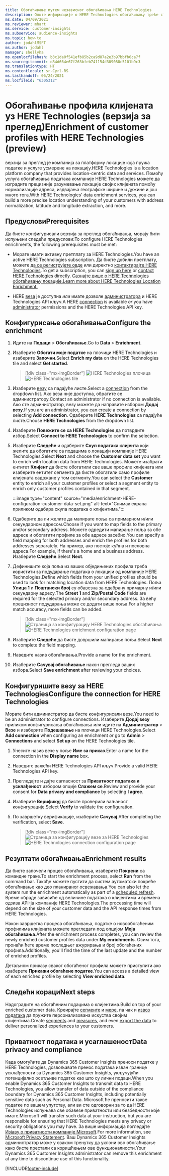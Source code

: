 ```yaml
---
title: Обогаћивање путем независног обогаћивања HERE Technologies
description: Опште информације о HERE Technologies обогаћивању треће стране.
ms.date: 04/09/2021
ms.reviewer: mhart
ms.service: customer-insights
ms.subservice: audience-insights
ms.topic: how-to
author: jodahlMSFT
ms.author: jodahl
manager: shellyha
ms.openlocfilehash: b3c1da0f541efb85b2ca9d87a2e3b97bbfb6ca7f
ms.sourcegitcommit: d84d664e67f263bfeb741154d309088c5101b9c3
ms.translationtype: HT
ms.contentlocale: sr-Cyrl-RS
ms.lasthandoff: 06/24/2021
ms.locfileid: "6305312"
---
```

# <a name="enrichment-of-customer-profiles-with-here-technologies-preview"></a><span data-ttu-id="de443-103">Обогаћивање профила клијената уз HERE Technologies (верзија за преглед)</span><span class="sxs-lookup"><span data-stu-id="de443-103">Enrichment of customer profiles with HERE Technologies (preview)</span></span>

<span data-ttu-id="de443-104">верзија за преглед је компанија за платформу локације која пружа податке и услуге усмерене на локацију.</span><span class="sxs-lookup"><span data-stu-id="de443-104">HERE Technologies is a location platform company that provides location-centric data and services.</span></span> <span data-ttu-id="de443-105">Помоћу услуга обогаћивања података компаније HERE Technologies можете да изградите прецизније разумевање локације својих клијената помоћу нормализације адреса, издвајања географске ширине и дужине и још много тога.</span><span class="sxs-lookup"><span data-stu-id="de443-105">With HERE Technologies' data enrichment services, you can build a more precise location understanding of your customers with address normalization, latitude and longitude extraction, and more.</span></span>

## <a name="prerequisites"></a><span data-ttu-id="de443-106">Предуслови</span><span class="sxs-lookup"><span data-stu-id="de443-106">Prerequisites</span></span>

<span data-ttu-id="de443-107">Да бисте конфигурисали верзија за преглед обогаћивања, морају бити испуњени следећи предуслови:</span><span class="sxs-lookup"><span data-stu-id="de443-107">To configure HERE Technologies enrichments, the following prerequisites must be met:</span></span>

- <span data-ttu-id="de443-108">Морате имати активну претплату за HERE Technologies.</span><span class="sxs-lookup"><span data-stu-id="de443-108">You have an active HERE Technologies subscription.</span></span> <span data-ttu-id="de443-109">Да бисте добили претплату, можете [да се региструјете овде](https://developer.here.com/sign-up?utm_medium=referral&utm_source=Microsoft-Dynamics-CI&create=Freemium-Basic) или директно [контактирајте HERE Technologies](https://developer.here.com/help?utm_medium=referral&utm_source=Microsoft-Dynamics-CI#how-can-we-help-you).</span><span class="sxs-lookup"><span data-stu-id="de443-109">To get a subscription, you can [sign up here](https://developer.here.com/sign-up?utm_medium=referral&utm_source=Microsoft-Dynamics-CI&create=Freemium-Basic) or [contact HERE Technologies](https://developer.here.com/help?utm_medium=referral&utm_source=Microsoft-Dynamics-CI#how-can-we-help-you) directly.</span></span> [<span data-ttu-id="de443-110">Сазнајте више о HERE Technologies обогаћивању локације.</span><span class="sxs-lookup"><span data-stu-id="de443-110">Learn more about HERE Technologies Location Enrichment.</span></span>](https://developer.here.com/location-enrichment?cid=Dev-MicrosoftDynamics-DB-0-Dev-&utm_source=MicrosoftDynamics&utm_medium=referral&utm_campaign=Online_Dev_ReferralMicrosoft)

- <span data-ttu-id="de443-111">HERE [веза](connections.md) је доступна *или* имате дозволе [администратора](permissions.md#administrator) и HERE Technologies API кључ.</span><span class="sxs-lookup"><span data-stu-id="de443-111">A HERE [connection](connections.md) is available *or* you have [administrator](permissions.md#administrator) permissions and the HERE Technologies API key.</span></span>

## <a name="configure-the-enrichment"></a><span data-ttu-id="de443-112">Конфигурисање обогаћивања</span><span class="sxs-lookup"><span data-stu-id="de443-112">Configure the enrichment</span></span>

1. <span data-ttu-id="de443-113">Идите на **Подаци** > **Обогаћивање**.</span><span class="sxs-lookup"><span data-stu-id="de443-113">Go to **Data** > **Enrichment**.</span></span> 

1. <span data-ttu-id="de443-114">Изаберите **Обогати моје податке** на плочици HERE Technologies и изаберите **Започни**.</span><span class="sxs-lookup"><span data-stu-id="de443-114">Select **Enrich my data** on the HERE Technologies tile and select **Get started**.</span></span>

   > [!div class="mx-imgBorder"]
   > <span data-ttu-id="de443-115">![HERE Technologies плочица](media/HERE-tile.png "HERE Technologies плочица")</span><span class="sxs-lookup"><span data-stu-id="de443-115">![HERE Technologies tile](media/HERE-tile.png "HERE Technologies tile")</span></span>

1. <span data-ttu-id="de443-116">Изаберите [везу](connections.md) са падајуће листе.</span><span class="sxs-lookup"><span data-stu-id="de443-116">Select a [connection](connections.md) from the dropdown list.</span></span> <span data-ttu-id="de443-117">Ако веза није доступна, обратите се администратору.</span><span class="sxs-lookup"><span data-stu-id="de443-117">Contact  an administrator if no connection is available.</span></span> <span data-ttu-id="de443-118">Ако сте администратор, везу можете да направите избором **Додај везу**.</span><span class="sxs-lookup"><span data-stu-id="de443-118">If you are an administrator, you can create a connection by selecting **Add connection**.</span></span> <span data-ttu-id="de443-119">Одаберите **HERE Technologies** са падајуће листе.</span><span class="sxs-lookup"><span data-stu-id="de443-119">Choose **HERE Technologies** from the dropdown list.</span></span> 

1. <span data-ttu-id="de443-120">Изаберите **Повежите се са HERE Technologies** да потврдите избор.</span><span class="sxs-lookup"><span data-stu-id="de443-120">Select **Connect to HERE Technologies** to confirm the selection.</span></span>

1.  <span data-ttu-id="de443-121">Изаберите **Следеће** и одаберите **Скуп података клијента** који желите да обогатите са подацима о локацији компаније HERE Technologies.</span><span class="sxs-lookup"><span data-stu-id="de443-121">Select **Next** and choose the **Customer data set** you want to enrich with location data from HERE Technologies.</span></span> <span data-ttu-id="de443-122">Можете изабрати ентитет **Клијент** да бисте обогатили све ваше профиле клијената или изаберите ентитет сегмента да бисте обогатили само профиле клијената садржане у том сегменту.</span><span class="sxs-lookup"><span data-stu-id="de443-122">You can select the **Customer** entity to enrich all your customer profiles or select a segment entity to enrich only customer profiles contained in that segment.</span></span>

    :::image type="content" source="media/enrichment-HERE-configuration-customer-data-set.png" alt-text="Снимак екрана приликом одабира скупа података о клијентима.":::

1. <span data-ttu-id="de443-124">Одаберите да ли желите да мапирате поља са примарном и/или секундарном адресом.</span><span class="sxs-lookup"><span data-stu-id="de443-124">Choose if you want to map fields to the primary and/or secondary address.</span></span> <span data-ttu-id="de443-125">Можете одредити мапирање поља за обе адресе и обогатити профиле за обе адресе засебно.</span><span class="sxs-lookup"><span data-stu-id="de443-125">You can specify a field mapping for both addresses and enrich the profiles for both addresses separately.</span></span> <span data-ttu-id="de443-126">На пример, ако постоје кућна и пословна адреса.</span><span class="sxs-lookup"><span data-stu-id="de443-126">For example, if there's a home and a business address.</span></span> <span data-ttu-id="de443-127">Изаберите **Следеће**.</span><span class="sxs-lookup"><span data-stu-id="de443-127">Select **Next**.</span></span>

1. <span data-ttu-id="de443-128">Дефинишите која поља из ваших обједињених профила треба користити за подударање података о локацији од компаније HERE Technologies.</span><span class="sxs-lookup"><span data-stu-id="de443-128">Define which fields from your unified profiles should be used to look for matching location data from HERE Technologies.</span></span> <span data-ttu-id="de443-129">Поља **Улица 1** и **Поштански број** су обавезна за одабрану примарну и/или секундарну адресу.</span><span class="sxs-lookup"><span data-stu-id="de443-129">The **Street 1** and **Zip/Postal Code** fields are required for the selected primary and/or secondary address.</span></span> <span data-ttu-id="de443-130">За већу прецизност подударања може се додати више поља.</span><span class="sxs-lookup"><span data-stu-id="de443-130">For a higher match accuracy, more fields can be added.</span></span>

   > [!div class="mx-imgBorder"]
   > <span data-ttu-id="de443-131">![Страница за конфигурацију HERE Technologies обогаћивања](media/enrichment-HERE-configuration.png "Страница за конфигурацију HERE Technologies обогаћивања")</span><span class="sxs-lookup"><span data-stu-id="de443-131">![HERE Technologies enrichment configuration page](media/enrichment-HERE-configuration.png "HERE Technologies enrichment configuration page")</span></span>

1. <span data-ttu-id="de443-132">Изаберите **Следеће** да бисте довршили мапирање поља.</span><span class="sxs-lookup"><span data-stu-id="de443-132">Select **Next** to complete the field mapping.</span></span>

1. <span data-ttu-id="de443-133">Наведите назив обогаћивања.</span><span class="sxs-lookup"><span data-stu-id="de443-133">Provide a name for the enrichment.</span></span> 

1. <span data-ttu-id="de443-134">Изаберите **Сачувај обогаћивање** након прегледа ваших избора.</span><span class="sxs-lookup"><span data-stu-id="de443-134">Select **Save enrichment** after reviewing your choices.</span></span>

## <a name="configure-the-connection-for-here-technologies"></a><span data-ttu-id="de443-135">Конфигуришите везу за HERE Technologies</span><span class="sxs-lookup"><span data-stu-id="de443-135">Configure the connection for HERE Technologies</span></span> 

<span data-ttu-id="de443-136">Морате бити администратор да бисте конфигурисали везе.</span><span class="sxs-lookup"><span data-stu-id="de443-136">You need to be an administrator to configure connections.</span></span> <span data-ttu-id="de443-137">Изаберите **Додај везу** приликом конфигурисања обогаћивања *или* идите на **Администратор** > **Везе** и изаберите **Подешавање** на плочици HERE Technologies.</span><span class="sxs-lookup"><span data-stu-id="de443-137">Select **Add connection** when configuring an enrichment *or* go to **Admin** > **Connections** and select **Set up** on the HERE Technologies tile.</span></span>

1. <span data-ttu-id="de443-138">Унесите назив везе у поље **Име за приказ**.</span><span class="sxs-lookup"><span data-stu-id="de443-138">Enter a name for the connection in the **Display name** box.</span></span>

1. <span data-ttu-id="de443-139">Наведите важећи HERE Technologies API кључ.</span><span class="sxs-lookup"><span data-stu-id="de443-139">Provide a valid HERE Technologies API key.</span></span>

1. <span data-ttu-id="de443-140">Прегледајте и дајте сагласност за **Приватност података и усклађеност** избором опције **Слажем се**.</span><span class="sxs-lookup"><span data-stu-id="de443-140">Review and provide your consent for **Data privacy and compliance** by selecting **I agree**.</span></span>

1. <span data-ttu-id="de443-141">Изаберите **Верификуј** да бисте проверили ваљаност конфигурације.</span><span class="sxs-lookup"><span data-stu-id="de443-141">Select **Verify** to validate the configuration.</span></span>

1. <span data-ttu-id="de443-142">По завршетку верификације, изаберите **Сачувај**.</span><span class="sxs-lookup"><span data-stu-id="de443-142">After completing the verification, select **Save**.</span></span>

   > [!div class="mx-imgBorder"]
   > <span data-ttu-id="de443-143">![Страница за конфигурацију везе за HERE Technologies](media/enrichment-HERE-connection.png "Страница за конфигурацију везе за HERE Technologies")</span><span class="sxs-lookup"><span data-stu-id="de443-143">![HERE Technologies connection configuration page](media/enrichment-HERE-connection.png "HERE Technologies connection configuration page")</span></span>

## <a name="enrichment-results"></a><span data-ttu-id="de443-144">Резултати обогаћивања</span><span class="sxs-lookup"><span data-stu-id="de443-144">Enrichment results</span></span>

<span data-ttu-id="de443-145">Да бисте започели процес обогаћивања, изаберите **Покрени** са командне траке.</span><span class="sxs-lookup"><span data-stu-id="de443-145">To start the enrichment process, select **Run** from the command bar.</span></span> <span data-ttu-id="de443-146">Такође можете пустити да систем аутоматски покреће обогаћивање као део [планираног освежавања](system.md#schedule-tab).</span><span class="sxs-lookup"><span data-stu-id="de443-146">You can also let the system run the enrichment automatically as part of a [scheduled refresh](system.md#schedule-tab).</span></span> <span data-ttu-id="de443-147">Време обраде зависиће од величине података о клијентима и времена одзива API-ја компаније HERE Technologies.</span><span class="sxs-lookup"><span data-stu-id="de443-147">The processing time will depend on the size of your customer data and the API response times from HERE Technologies.</span></span>

<span data-ttu-id="de443-148">Након завршетка процеса обогаћивања, податке о новообогаћеним профилима клијената можете прегледати под опцијом **Моја обогаћивања**.</span><span class="sxs-lookup"><span data-stu-id="de443-148">After the enrichment process completes, you can review the newly enriched customer profiles data under **My enrichments**.</span></span> <span data-ttu-id="de443-149">Осим тога, пронаћи ћете време последњег ажурирања и број обогаћених профила.</span><span class="sxs-lookup"><span data-stu-id="de443-149">Additionally, you'll find the time of the last update and the number of enriched profiles.</span></span>

<span data-ttu-id="de443-150">Детаљном приказу сваког обогаћеног профила можете приступити ако изаберете **Прикажи обогаћене податке**.</span><span class="sxs-lookup"><span data-stu-id="de443-150">You can access a detailed view of each enriched profile by selecting **View enriched data**.</span></span>

## <a name="next-steps"></a><span data-ttu-id="de443-151">Следећи кораци</span><span class="sxs-lookup"><span data-stu-id="de443-151">Next steps</span></span>

<span data-ttu-id="de443-152">Надоградите на обогаћеним подацима о клијентима.</span><span class="sxs-lookup"><span data-stu-id="de443-152">Build on top of your enriched customer data.</span></span> <span data-ttu-id="de443-153">Креирајте [сегменте](segments.md) и [мере](measures.md), па чак и [извоз података](export-destinations.md) да пружите персонализована искуства својим клијентима.</span><span class="sxs-lookup"><span data-stu-id="de443-153">Create [segments](segments.md) and [measures](measures.md), and even [export the data](export-destinations.md) to deliver personalized experiences to your customers.</span></span>

## <a name="data-privacy-and-compliance"></a><span data-ttu-id="de443-154">Приватност података и усаглашеност</span><span class="sxs-lookup"><span data-stu-id="de443-154">Data privacy and compliance</span></span>

<span data-ttu-id="de443-155">Када омогућите да Dynamics 365 Customer Insights преноси податке у HERE Technologies, дозвољавате пренос података изван границе усклађености за Dynamics 365 Customer Insights, укључујући потенцијално осетљиве податке као што су лични подаци.</span><span class="sxs-lookup"><span data-stu-id="de443-155">When you enable Dynamics 365 Customer Insights to transmit data to HERE Technologies, you allow transfer of data outside of the compliance boundary for Dynamics 365 Customer Insights, including potentially sensitive data such as Personal Data.</span></span> <span data-ttu-id="de443-156">Microsoft ће преносити такве податке по вашем упутству, али ви сте одговорни за то да HERE Technologies испуњава све обавезе приватности или безбедности које имате.</span><span class="sxs-lookup"><span data-stu-id="de443-156">Microsoft will transfer such data at your instruction, but you are responsible for ensuring that HERE Technologies meets any privacy or security obligations you may have.</span></span> <span data-ttu-id="de443-157">За више информација погледајте [Изјаву о приватности компаније Microsoft](https://go.microsoft.com/fwlink/?linkid=396732).</span><span class="sxs-lookup"><span data-stu-id="de443-157">For more information, see [Microsoft Privacy Statement](https://go.microsoft.com/fwlink/?linkid=396732).</span></span>
<span data-ttu-id="de443-158">Ваш Dynamics 365 Customer Insights администратор може у сваком тренутку да уклони ово обогаћивање како бисте престали са коришћењем ове функционалности.</span><span class="sxs-lookup"><span data-stu-id="de443-158">Your Dynamics 365 Customer Insights administrator can remove this enrichment at any time to discontinue use of this functionality.</span></span>


[!INCLUDE[footer-include](../includes/footer-banner.md)]
